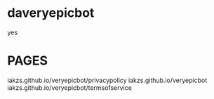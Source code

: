 # daveryepicbot
yes


# PAGES
iakzs.github.io/veryepicbot/privacypolicy
iakzs.github.io/veryepicbot
iakzs.github.io/veryepicbot/termsofservice
